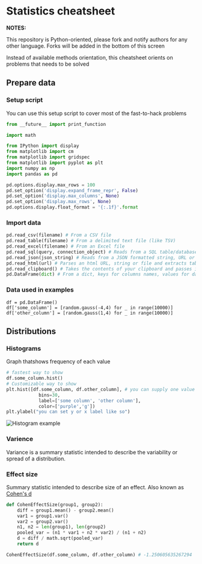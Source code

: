 # Statistics cheatsheet
**NOTES:**

This repository is Python-oriented, please fork and notify authors for any other language. Forks will be added in the bottom of this screen

Instead of available methods orientation, this cheatsheet orients on problems that needs to be solved

## Prepare data
### Setup script

You can use this setup script to cover most of the fast-to-hack problems 

```python
from __future__ import print_function

import math

from IPython import display
from matplotlib import cm
from matplotlib import gridspec
from matplotlib import pyplot as plt
import numpy as np
import pandas as pd

pd.options.display.max_rows = 100
pd.set_option('display.expand_frame_repr', False)
pd.set_option('display.max_columns', None)
pd.set_option('display.max_rows', None)
pd.options.display.float_format = '{:.1f}'.format
```

### Import data

```python
pd.read_csv(filename) # From a CSV file
pd.read_table(filename) # From a delimited text file (like TSV)
pd.read_excel(filename) # From an Excel file
pd.read_sql(query, connection_object) # Reads from a SQL table/database
pd.read_json(json_string) # Reads from a JSON formatted string, URL or file.
pd.read_html(url) # Parses an html URL, string or file and extracts tables to a list of dataframes
pd.read_clipboard() # Takes the contents of your clipboard and passes it to read_table()
pd.DataFrame(dict) # From a dict, keys for columns names, values for data as lists
```

### Data used in examples
```
df = pd.DataFrame()
df['some_column'] = [random.gauss(-4,4) for _ in range(10000)]
df['other_column'] = [random.gauss(1,4) for _ in range(10000)]
```

## Distributions

### Histograms

Graph thatshows frequency of each value

```python
# fastest way to show
df.some_column.hist() 
# Customizable way to show
plt.hist([df.some_column, df.other_column], # you can supply one value
			bins=30,
			label=['some column', 'other column'],
			color=['purple','g'])
plt.ylabel("you can set y or x label like so")
```
![Histogram example](https://github.com/dmitrychaban/statistics_cheatsheet/raw/master/images/dist_hist_1.png)

### Varience

Variance is a summary statistic intended to describe the variability or spread of a distribution.

### Effect size

Summary statistic intended to describe size of an effect. Also known as [Cohen's d](https://stackoverflow.com/questions/21532471/how-to-calculate-cohens-d-in-python)

```python
def CohenEffectSize(group1, group2):
    diff = group1.mean() - group2.mean()
    var1 = group1.var()
    var2 = group2.var()
    n1, n2 = len(group1), len(group2)
    pooled_var = (n1 * var1 + n2 * var2) / (n1 + n2)
    d = diff / math.sqrt(pooled_var)
    return d

CohenEffectSize(df.some_column, df.other_column) # -1.250605635267294
```


